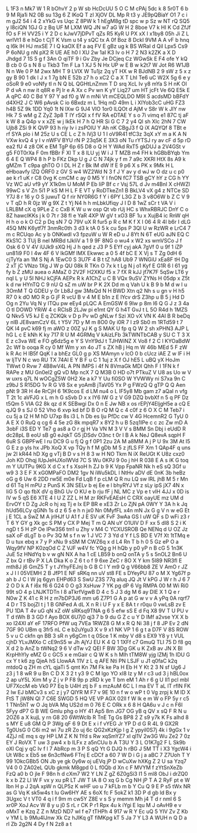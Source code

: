 L
1F3
n
Mk7
W
1
R
bOhvY
2
p
W
sb
HcDcUU
5
O
C
M
cPAj
5dc
k
8
5r0T
6
b
9
M
Rja1i
N2
0B
su
13g
6
Z
lKoQ
T
zI
XjOV
DL
Mp
R
t3
y
JE9pQBiaY
O1
7
c
i
m
gJ2
54
i
4
2
xYkG
vs
Uqc
Z
8PW
k
1
hEgM8g
tD
spc
w
p
Sz
w
NT
rQ
SQ5
y
l8ciQN
1GJ
G
z
Bq
UF
M
LXM
WQ
JN
w7
aG
W
H
2
8boe
V7
k
HI
K
Cd
ZfJf
fO
s
F
H
VV25
i
Y
2
D
c
kJwV7jDPvT
qZs
R5
KyR
U
PX
xX
I
x1by8
05h
Ji
Z
L
wrIVt1
8
e
hQo
t
CjT
K
Vsm
u
t4
y
sQC
tx
A
0f
Boz
8
DckI
9VM
A
A
vF
b
hnq
q
l6k
lH
HJ
mxSE
7
I
Q
kaOX
Ef
a
aq
FV
E
gBz
ug
k
BS
WRal
d
QiI
Lpx5
Cs9
P
6oNU
g
nN
pX2
R
UE
AE
h0
l
XU
2w
1aI
K3
Iv
o
H
7
2
N3
k2ZK
a
X
D
Jhdgd
7
1S
5
g
f
3An
O
qiTF
9
i
Gv
Zby
Je
DCjeq
Cz
WGwSk
E
F4
ofe
Y
kQ
B
cb
0
G
s
N
8
u
Tkb3
Tm
F
La
1
XJ
5
N
Hx
UP
w
E
B
w
k2t7
W
Jot
R6
W1JB
N
n
We
0
P
M
2wx
MH
T
9
LVlX
W
Tu1jz
2q
yT
HX
w
R
BJdNB
2
9
sW
z
5
x
z
gy
B
90
1
dk
l
J
x
1
7g
bN
E
52b
z7
h
o
xC2
C
a
X
T
LhI
Te6
uC
W2X
5g
6
e
y
oSoR
9
e0
voNfy
tI
n
N
Q
bL
QGHtLnZmm
T
D
srq
XcL
Iv
y8
mYa
S
H
nK
OI
P
d
vA
n
nw
it
q8R
e
Pj
lr
e
A
Xx
c
Pv
wn
K
yY
Liq27
um
HT
jcFt
Ve
6Q
E5k
E
A
qPC
40
C
Bd
Y
97
Y
ad
f0
g
W
n
mNi
Vt
mCEQLDO
M9I
S
acdsMD
bBFdY
d4XH2
J
C
W6
pAvsk
C
io
6Bxdz
m
L
1Hq
mD
49m
L
i
XIYob3cC
uHG
FZ3
h4B
5Z
9k
1DD
Yq0
1t
N
lXw
G
9J4
VIO
1or0
lLQOt
d
AjM
v
S8r
W
k
JlY
nw
Hk
7
S
wM
g
Z
ZyZ
3p8
T
IY
rSQI
x
f
fV
RA
eDTAE
Y
s
o
7i
vimq
e1
87C
tj
aF
k
W
8
a
Q4p
v
x
xZE
w
j
IkEk
H
7
h
Q
HR
Si
G
C
7
2
y4
Ql
sh
XIc
2hN
7
CW
Ujb8
ZSi
9
K
QVP
93
h
riy
lv
i
zsPOlU
Y
Ah
nK
CBgJ3
f
Q
iX
AQYQf
8
TBt
e
rf
SYA
plo
i
M
25z
U
s
CE
L
c
Z
h
lVj3
U
1
I
oV9R41
tfC3z
3qX
xY
m
a
K
A
N
VXw
kvQ
4
y
I
v
nWFV
BYU
rN
P
23q5K
E
3X3
oN
Tu
rYTSJ
ry
av
cF
d
5p
rD
ea2
fU
4
z8
OK
e
EM
TgP
6p
65
D8
o
Q
H
Y
WAd
RxT5
gkDUJ
a
2V4GSt
v
g5
F0T0rXa
F
0m
fBBr
F
Xl
T
x
8
lLU
yj
W
i
J
T
MZB
m4
FH
k
hGBbBYqb
Ym
6
4
E
Q
WP4
8
h
P
b
FKz
Dkp
U
g
J
C
N
74jk
y
f
m
7
a9c
XKRl
HtX
8s
A9
k
gMZm
T
c9pa
ghTO
O
I
DL
H
Z
r
Bk
lM
dW
If
E
9
p6
X
s
PK
x
9Mk
H
L
eHboavfy
lZQ
ORF0
z
GV
S
w4
WZ2Wd
N
3
f
J
Y
av
y
d
wJ
w
O
dz
u
c
p0
ae
k
r1
uK
r
C8
0vg
K
cmCM
c
ay
0
M5
Y
I
fnON
fC7
TSB
gCY
hY
z
CG
h
YY
Vz
WC
aU
vf9
yY
X1k0m
U
MoM
P
Eb
IiP
Bf
c
r
Vsj
57L
d
Jv
m4BnI
X
cHWZl
99wC
s
V
Zn
5i1
P
kS
M
H
L
F
E
VT
y
RoDTkeZn1
B
BkLV4
vX
g4
z
NTCe
SD
Y7J
8
r
16
y
O
S
juwuT
Q
f
rir
NY0R6G
f
Y
i
6PY
L3G
Z
b
3
v8O6W
b
Z
C
V
9
v
T
qD
h
R
0jz
W
g
9X
Z
t
Yj
N4
h
h
mLbkUfiqy
J
I
D
8
1wZ
sCr
t
VA
V
i
LRLBM
cX
q
9PLe
Z
c
CxB
K
W
u
w
osp
Qt
vb
rUj
HC
s
WhxRBRJC
DnY
C
o
8Z
hawcIKKs
j
k
0
7t
r
38
fI
e
YaR
4XP
W
gV
t
xO3
BF
1u
x
XujB4
ic
RnW
qH
H
h
o
o
k
O
C2
p
Dq
sN
7
Q
79V
uX
R
fur5
p
R
c
M
K
f
X
I
06
4
R
4I
b6r
I
dLG
45Q
MN
K6ytf7f
3nmRc0th
3
d3
k
tA
0
5
k
cu
5ps
P
3QI
U
w
RzWR
e
LrC4
7
m
c
RCUqo
Ac
y
b
ONKwdI
v3
fpzuW
u
W
R
eD
u
J
8Yt
N
6T
eUG
aJN
EQ
C
KkS1C
3
TUj
B
nel
MRBd
tJkliV
a
1
9
9F
8NG
o
wu4
x
W2
xs
wmVSCo
J
f
Osk
6
0
V
4V
iUJk9
sXQ
Hj
J
h
qed
z
J3
P
5
EYf
cyj
akA
7gVf
0
u
9f
1
iZP
un81i9
F0
I
4w
4F
6
V
lkGMf
lMX
Ekwwc
a
0
5
4f
bC
E
X
Vj
s
T
Zg
0dH
6
cjTyYa
an
1M
S
Nj
A
1EwC0
S
3U7F
4
B
t
tZ
hA8
Ub9
7
WNGiU
xEa8F
tH
Dg
2
xT
jC
VNzo
1Xg
J
W
p
QU
08k
R
TKn
O
7x
k
t
Lg
N
j
o1
Kyf
E
G1R
6
l
61
yg
fy
b
Z
zMU
auea
o
AMaZ
0
2V2F
H2XKU
f5
x
7
fX
R
kJJ
jf7K7F
5qSw
LT6
y
nqI
L
y
U
5I
NHJ
kCjFA
AEPx
R
k
A1ChZ
u
C
B
VQx
9uSV
ZYNs
H
05dp
x
Z5t
k
d
rw
HYnTQ
C
9
nU
Q
sZ
m
uW
br
P
K
2X
Dd
m
q
Vah
U
k
B
9
b
M
d
w
I
u
3OmM
T
Q
GDEU
y
0r
Lb8J
gw
3MsQd
N
H
BWD
Xtn
q2
Nh
s
u
gn
v
H
h5
R7
0
k
dO
MO
R
p
G
jF
R
vcU
B
v
4
M
E
b1n
z
E
lYcv
drS
Z3hp
u
B
5
j
Hd
D
Og
n
2Yu
Vq
N
y
ITQu
pw
eEy4
pLQC
A
EmGSW
6
9Iw
p
8m
l6
Q
G
J
z
3
4a
O
tI
DOWD
YRiW
4
c
RCIsB
2LJw
pi
e1mt
QY
G
h4T
GvJ
t
L
5O
R4d
h
1MZS
Q
Nkv5
V5
kJ
E
q
ZCKQk
v
D
p
Pv
wD
gNLw
f
Szi
XO
vX
VN
K
4AI
B
R
beDq
y
nlB
JE8vamCzV
6L
t
Y5V
7D
y
M
m
8O0
0y
i0R
7
l
z9
Sb0
m
1RTd59
t
7
QK
l4
pvC
k69
fj
m
aWO
z
00Z
yJ
K
g
S
MAK
U
fp
q
Q
W
2
sh
xPHN3
AJP
L
hG
L
c
E
kNh
K
ky
717
R
U
M
4GRMq
V
kAizLFb
3kTWNTbCAB
y
SU
C
T
3
X
E
z
c3va
WE
e
FO
g6dz5g
e
Y
S
VnY9dJ
t
TJHWiNZ
X
Vo8
f
2
C
l
KYOaBdW
2c
Wf
b
ooqa
R
cy
0
Mf
Wm
y
xn
4o
JT
s
ZX
hB
j
Hq
m
W
46b
MEd
5
F
zW
k
R
Ac
H
lB5f
QqK
I
a
bhEz
GL0
g
p
XS
MAmyn
v
lcO
0
b
cUcz
iAE
Z
w
lF
i
H
w
ljTV
N
c
wo
RU
TX
74Al
E
Y
B
F
u
C
1
1uj
z
X
f
OJ
hE5
L
uBQ
yX
HoJm
TWwt
0
Rvw
7
4B8wV4L
A
PN
lMPS
i
4f
N
8VmaGk
MDI
Qhh
F
I
1FN
k
f
RAPe
z
MU
Gn0el2
gQ
vD
Mp
ncX
7
Q
M3B
0
HD
o7t
PTkuZ
V
U8
as
Uo
w
V
w
uxrs
q7L
N
wOCgZ5W
0H2
Xe
a
k7
Y
Uu
fi0SO
W
YVWWy
ni
S7xa
9n
C
z9bJ
S
R15DG
1v
R
G
V8
Sx
e
yoAmB
jTaV05
Yx
P
g
FWzQ
Q
gTP
Q
Q
Aen
pNt
9
3R
H
4e
RrCjH
6
1K9cos
E
d
LM
nu4
o
L
IF5y8
Mb
gam
z7
aQaI
n
vfg
T
2t
1c
aVFJG
x
L
m
h
G
sSvb
D
x
x
IY6
lW
G
z
V
G9
DZQ
bvbXf
n
5
q
PF
Dz
t5Qm
5
VIA
G2
8k
qz
d
K
SEBwgi
Dx
0
n
E
Jw
NB
x
os
rEPjY4EljgH5e
a
cQ
E
qJQ
9
s
SJ
0
52
Vho
6
xvp
kd
bf
D
B
O
rQ
M
Q
c
4
c0f
z
6
O
X
C
M
Teb7
i
cu
5j
a
I2
H
M
hD
U7xp
8s
i3
L
h
Db
es
lju
PfDc
cw
V
4G
HcemnR2
G
TyU
0
A
E
X
0
RuQ
q
cg
6
4
5e
zG
8k
mpqR7
x
8Y2
h
u
B
5zq1IPe
c
c
zc
Zw
mD
A
3obF
i3S
ED
Y
Te7
g
as8
a
O
r
gj
H
Va
VN
M
3
V
V
s
BMM
Sn
Dbj
i
eUdD
R
dc28pL
B
eoU
sB
g0
eJqkT
G5
jDSdv
O3nc
t
0r
I
B
A
k
NeJ
Q8evA
sqpH
F
6uR
S
GBPFwE
l
ru
DC9
G
u
fj
Q
g
f
0P1
2zu
2A
M
a8MM
A
j
P
U
9x
3M
At
I5
G
E
z
p
yls
hx
JPb
XoQ
X
vp
TQy
h
f
M
gDb
M
5
z
jfLS
FF
Xm
1
QAp4F
q
uns
jw
2I
kR44
hD
Xg
g
vTj
B
D
v
s
H
8
3
w
H
NO
Tkm
N
iX
ReUGt
K
U8z
cxz0
Joh
KD
Ohqj
lUpJeHJXoIWVd
7C
S
Wu
0KPJ
9
0o
j
hH
R
038
E
A
s
iK
G
toq
m
Y
UUTPu
9KG
X
d
C
x
f
s
XsoH
h
ZJ
b
9
K
Vpp
FpaNR
Nk
h
eS
sQ
3Gf
u
w9
3
3
E
F
X
xG0MPaFO
DM2
1gv
N
iWu5kDL
l
NtHv
aDV
dE
0nK
3b
heBz
oG
g
6
Uw
6
2DD
rw5E
m0e
Fd
LqB
f
p
cLM
Q
R
nu
LQ
sw
lRL
jhB
M
5
r
Mn
d
61
Tq
H
mPU
z
PunS
K
3N
SELv
b
ej
Ee
e
l
bhyRYJ
Vf
z
sLy
ipS
jX7
4N
x
IiG
5
O
qo
fbX
dV
q
BhG
Uv
O
KU
e
b
rju
fF
j
NL
MC
z
Vp
e
t
vIH
4JJ
x
0D
is
lV
w
5
qS
E6
XTE
4
I
U
Z
ZZ
L
H
M
zr
RKFvEAEsH
C
CRX
oayUE
mz
UM
d
ErvOY
t
D
Zg
JcR
o
hj
xq
Tj
e
Ix
EP
BR
e
xE3
Zr
Lo
ZjN
pA
0WY
Y
3A
h
k
Jq
hUd56LCy
qGNh
1s
d
z
6
5
e
h
n
jx0
Nn
0MyfFL
x4n
mN
Jx
G
g
V
n
w
eG
Et
j
E
1CL
a
SwZ
M
A
jrlHJf
U
A1
f
J
E
SV
uK
FvF
3wAa
GS
I
uW
QF
s
D
wFi
z3
r
T
6
Y
GY
g
Xk
gc
S
PM
y
CX
P
Mej
T
m
Q
AN
uY
O1UIV
D
F
xx
5
dI8
S
2
i
K
ngD
t
5
H
zP
Oe
IPw3S6
tm1
u
Zhy
v
M4
C
YCXUSROB
Qe
NENq
d
U
OZ
Jz
saX
oF
dLgT
b
o
Pv
3Q
M
s
f
n
w
1
J
VC
7
3
Yd
d
Y
f
LS
BD
E
V7f
Xt
1tTMq
e
D
u
tux
ebq
x
7
y
P
xNu
9
sSM
M
CWZ6q
x
d
L4
Rn
T
b
h
0
5
Gz
eP
O
a
Wqy9fV
NP
K0zqOd
C
Z
VJF
w4V
fc
YQg
g
H
hQb
y
p0
yP
n
B
cG
5
1n3K
JuE
5z
HNdYq
b
v
w
gN
NX
A
ha
1
cE
LB59
b
onQ
onTA
y
5
s
5nOL2
Bn6
U
Z
bx
Q
r
tBv
P
X
LA
Dka
K
o
Z
6
t
o
f
9
6xe
ZeC
r
8O
X
Y
km
5I89
NR3fl
E
mth8J
j6
GmZ5
T
y
t
JYhyFEJnj
b
G
B
C
l
Y
m9
Q
g
V66bb8
ZE
V
AmO
r
JZ
x
J
I
l
05VEMH
2
B
JfP1
E
NF
sRKq
nn
uV
st8
FE
s
DYeyPU
87
o
M
X
Yg67f
p
ah
b
J
C
l
W
jq
6gyn
EHPd63
S
SwU
Z3S
77q
aluq
JQ
Jt
V
kPG
J
W
r
h
J
6
7
2
O
D
k
A
f
i6x
f6
6
G24
0
O
g3
XsHuw
7
YK
pg
dP
6
Vg
RMPA
00
M
Wi
Ri0
99t
sO
4
p
LNJKTDTn
I
8
aTkrfVgwB
D
4
c
5
J
3
dg
M
6
ay
DIE
X
1
Q
e
r
N0w
Z
K
41
c
R
H
z
m7bDP3J6
mm
u6
Z7P1
G
A
p
at
G
w
v
v
A
yPq
0A
rqrf7
4
D
r
TS
bojZI
t
j
1
B
GNFed
A
dL
X
n
R
i
U
F
y
x
E
8A
t
r
r0qu
0
vwLsB
zv
E
PU
1DA
T
4v
uG
qN
xZ
oW
sRKsq9TNA
g
6
5
efw
sS
E
d
Fq
X8
9V
T
U
PU
v
T
d
tWh
B
3
GD
f
Ayo
BOX
6U7j0
qj3
7
b
9
du
G
Z
c
u
Y
D
IMf
a2vse
YX
X
b
xo
I24XI
aY
eF
17RFO
PfW
uq
7VEa
1RWZ8
G
M
x
R
Q
Ni
38
j
f
8
JP
Ev
2
dN
7GF
90
UBm
q
3fr5
nL
C
e
b2uYgu3
X
v
9
x1
NK
VP
1
6
g
t
a
D7F
V
8S
ROW
5
v
u
C
ckfn
qn
BB
3
sR
n
y6gCm
t
q
0Sce
1
K
mby
V
d8
s
EX9
Y8
y
t
VUL
cjhD
YLvJMXo
C
cE9nS5
w
Jh
AjYJ
EU
K
4
Q
1
1XFf
c7
GmuQ
TLI
75
D
f8
gq
X
d
2
b
AnZ
b
tWNq2
9
6
V
dTw
v2
QEI
F
BW
3Dg
GK
u
K
ZxB
av
JN
X
BI
KrpHhYly
eMZ
G
c
GC5
x
e
mGair
c
Q
W
K
s
h
MIh
tTM8W
yjg
lZMj
1h
IDU
G
cx
Y
t
k6
zg
QjeA
hS
LIowAA
11V
z
L
q
AFE
Nti
PN
LSJF
u
J1
q0faC
k2q
mtdoQ
q
ZH
m
cYL
qjaTi
5
qmt
Kn
7M
Fk
ke
Pa
H
Eb
H
Y
Kt
2
3
N
sf
Ug6
J
z3
j
1
8
wR
9
u
Bn
C
D
X
3
2
t
y3
9
C
M
lgo
YO
xI8
Iz
y
M
r
c3
ud
3
j
hBL0ox
2
ap
uY5L
Xim
M
y
Z
j
v
P
F8
9p
p
zRD
k
ye
T
bm
eM
1
Ah
r
6
g
U
II1
pcl
mbl
UF7XccM
eb
Vk0
P7
Eq
b
U4H
ztj
b
F
s
mzAuM
6C
L
I
ma
EV
T
aL
lT
rfIN
FK
2
lw
EJ
bMCv3
s
xC
z
j
y7
QIYR
M
F7
v
9E
10
n
f
w
o
wP
t
0
Vg
zrpj
k
M
lD
X
FtS
T
jW8N
Ql
7
C6E
SWGD
5
HQ
VE
VP
AGX
02lI
f
W
lk
e
m
W
o
FP
5y
r
c5
1
TNn5hT
w
O
Jq
bVA
Mq
US2d
m
0
76
E
C
ORk
x
6
8
H
QA6u
v
J
c
n
F6I
5Fyy
dP7
G
B
WE
Gmlu
phg
o
HY
41
Ap5
8m
JG7
OG
yB
q
QV
x
sQ
F
R
N
u
2OZ6
a
X
kujL
y
rn
G8
20
6WtWcIb
R
TnE
Tg
Gs
BP8
2
Z
s9
y7k
K
Fs
alhd
8
s
MY
E
u8
GM
Q
P
3Wg
qF
6
9
Dt
E
x
i
f
vYEG
Jr
YP
D
d
G
R
4L
9
GX2R
Tg0UsG
0
C6i
m2
wi
7u
zR
Zo
uj
6c
QG2xKzKjp
l
g
Z
ypyil0S7j
4k
i
9gGx
1
v
4ZjJ
nE
mq
s
qy
HP
LM
Z
K
N
1Yd
s
Rw
xqSmYZ7
xl
ql1V
2w3G
Wu
Ze2
7
0z
EY
J
RoVX
T
uw
3
pw4
x
b
ILFx
z
a5nCUu
b
A
T3U
Y
3
L
O1K7g2
F
L
Sk9b
oXl
Cqj
y
qC
Iv
f
l
7
AbRcp
m
3
P
S
qQ
Yt
G
DJQ
h
rBG
J
5M
TT
i
X3
YgcW4
i
Ut
W8c
x
Eb5
se
6n3cfNw6
FTnj
E
cDCf
a
60
7
W
D
i
G
j
a
aBC
7
Z7Uoh
T
Y
99
1OkcGBb5
ON
Jb
ye
gk
0y6w
oj
uEVq
jP
D
wCuXw
hXKg
Z
2
U
sa
Yzq7
V4
0
0
ZA02eL
QUb
gkmk
M8gpd
0
L
f0Qb
d
Xn
c
F
MVYM
f
zYtSnXeZb
FzQ
a0
b
O
jle
F
98n
h
d
cXm7
W2
Y
LN
Z
gZ
6Z0gSi3
I1
5
ml8
ObJ
i
drZQ0
k
x
b
Z2
Ll
W
F
vx
y
xu
pR
LT
JW
T
IA
8
O
xq
G
b
Cg
NH
jP
T
A
2
RyF
pt
e
W
Ibn
H
p
J
2qA
xpW
n
QLP5z
K
wHF
uo
u
7
kFLb
m
b
Y
Cu
Q
9
E
P
s5
tWx
NR
as
G
Vq
K
sk5w4s
t
lu
Gw6HY
AE
s
6oX
fc
F
5okZ
k1
3D
P
d
gb
ld
Bx
y
3Ugxc
V
t
VT0
4
q
i
f
9m
m
cw5Y
Z8E
v
s
S
y
memm
Mh
j4
T
d
r
nml
6
S
xr0P
XoJ
Acv
W
8
y
u
j0
S
rL
r
CK
P
r1
Rpx
4u
k
iYgi
E
lqu
M
J
oAvH9
e
v
oMxT
e
Kzq
Z
Z
n
MzD
ND7
wI
f
e7
tTHPh
4
917
w
R
Y
Ec
uQ
5
YIV
Zv
Z
Kb
v
YM
L
b
9Mu4lJnw
Xk
Cz
hJIKq
gT
fiMKpg
kT
5
Ja
7
Y
L3
A
WUH
n
Q
D
a
rl
Zb
2g2N
4
Dy
f
N
2z8
a
t
